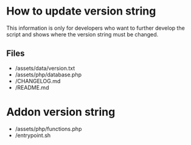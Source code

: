 # How to update version string
This information is only for developers who want to further develop the script and shows where the version string must be changed.

## Files
+ /assets/data/version.txt
+ /assets/php/database.php
+ /CHANGELOG.md
+ /README.md

# Addon version string
+ /assets/php/functions.php
+ /entrypoint.sh
